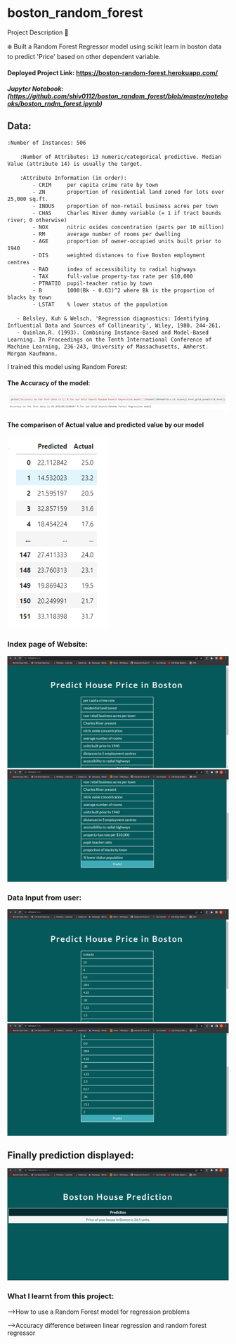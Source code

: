 # boston_random_forest

Project Description 📄

❄️ Built a Random Forest Regressor model using scikit learn in boston data to
predict 'Price' based on other dependent variable.

#### Deployed Project Link: https://boston-random-forest.herokuapp.com/

##### Jupyter Notebook: (https://github.com/shiv0112/boston_random_forest/blob/master/notebooks/boston_rndm_forest.ipynb)

## Data:

```
:Number of Instances: 506

    :Number of Attributes: 13 numeric/categorical predictive. Median Value (attribute 14) is usually the target.

    :Attribute Information (in order):
        - CRIM     per capita crime rate by town
        - ZN       proportion of residential land zoned for lots over 25,000 sq.ft.
        - INDUS    proportion of non-retail business acres per town
        - CHAS     Charles River dummy variable (= 1 if tract bounds river; 0 otherwise)
        - NOX      nitric oxides concentration (parts per 10 million)
        - RM       average number of rooms per dwelling
        - AGE      proportion of owner-occupied units built prior to 1940
        - DIS      weighted distances to five Boston employment centres
        - RAD      index of accessibility to radial highways
        - TAX      full-value property-tax rate per $10,000
        - PTRATIO  pupil-teacher ratio by town
        - B        1000(Bk - 0.63)^2 where Bk is the proportion of blacks by town
        - LSTAT    % lower status of the population

   - Belsley, Kuh & Welsch, 'Regression diagnostics: Identifying Influential Data and Sources of Collinearity', Wiley, 1980. 244-261.
   - Quinlan,R. (1993). Combining Instance-Based and Model-Based Learning. In Proceedings on the Tenth International Conference of Machine Learning, 236-243, University of Massachusetts, Amherst. Morgan Kaufmann.
```

I trained this model using Random Forest:

#### The Accuracy of the model:

![Alt text](https://github.com/shiv0112/boston_random_forest/blob/master/screenshots/accuracy.png)

#### The comparison of Actual value and predicted value by our model

![Alt text](https://github.com/shiv0112/boston_random_forest/blob/master/screenshots/compare.png)

### Index page of Website:

![Alt text](https://github.com/shiv0112/boston_random_forest/blob/master/screenshots/1.png)
![Alt text](https://github.com/shiv0112/boston_random_forest/blob/master/screenshots/2.png)

### Data Input from user:

![Alt text](https://github.com/shiv0112/boston_random_forest/blob/master/screenshots/3.png)
![Alt text](https://github.com/shiv0112/boston_random_forest/blob/master/screenshots/4.png)

## Finally prediction displayed:

![Alt text](https://github.com/shiv0112/boston_random_forest/blob/master/screenshots/final.png)

### What I learnt from this project:

-->How to use a Random Forest model for regression problems

-->Accuracy difference between linear regression and random forest regressor
